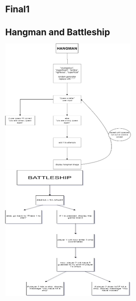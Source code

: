 # Final1
<h1> Hangman and Battleship </h1>
<img src="Hangman Final Project.jpg" height = "400" width ="400">
<img src="Battleship.jpg" height = "400" width ="400">
<object width="425" height="350">
   <param name="Hangman and Battleship" value="https://youtu.be/82-pNMmJ6L8" />
</object>

